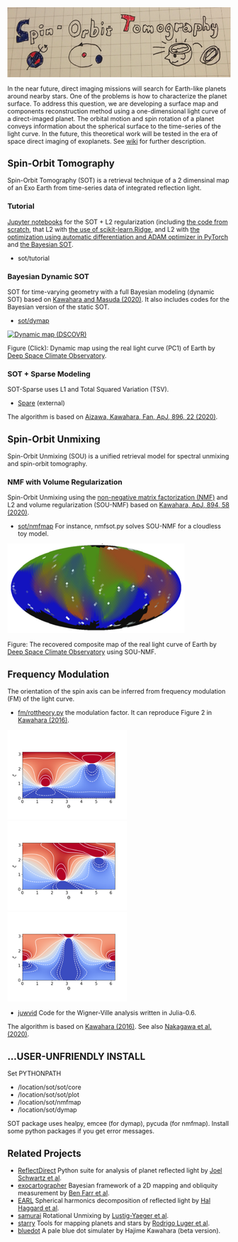 <img src="https://github.com/HajimeKawahara/sot/blob/master/data/fig/logo.png" Titie="Spin-Orbit Tomography" Width=600px>

In the near future, direct imaging missions will search for Earth-like planets around nearby stars. One of the problems is how to characterize the planet surface. To address this question, we are developing a surface map and components reconstruction method using a one-dimensional light curve of a direct-imaged planet. The orbital motion and spin rotation of a planet conveys information about the spherical surface to the time-series of the light curve. In the future, this theoretical work will be tested in the era of space direct imaging of exoplanets. See [wiki](https://github.com/HajimeKawahara/sot/wiki) for further description.

## Spin-Orbit Tomography
Spin-Orbit Tomography (SOT) is a retrieval technique of a 2 dimensinal map of an Exo Earth from time-series data of integrated reflection light.

### Tutorial
[Jupyter notebooks](https://github.com/HajimeKawahara/sot/tree/master/tutorial) for the SOT + L2 regularization (including [the code from scratch](https://github.com/HajimeKawahara/sot/blob/master/tutorial/sotl2.ipynb), that L2 with [the use of scikit-learn.Ridge](https://github.com/HajimeKawahara/sot/blob/master/tutorial/sotl2_sklearn_ridge.ipynb), and L2 with [the optimization using automatic differentiation and ADAM optimizer in PyTorch](https://github.com/HajimeKawahara/sot/blob/master/tutorial/sotl2_pytorch.ipynb) and [the Bayesian SOT](https://github.com/HajimeKawahara/sot/blob/master/tutorial/sot_Bayesian.ipynb).

- sot/tutorial

### Bayesian Dynamic SOT
SOT for time-varying geometry with a full Bayesian modeling (dynamic SOT) based on [Kawahara and Masuda (2020)](https://arxiv.org/abs/2007.13096).
It also includes codes for the Bayesian version of the static SOT.

- [sot/dymap](https://github.com/HajimeKawahara/sot/tree/master/dymap)


[![Dynamic map (DSCOVR)](https://img.youtube.com/vi/rGMWbAUAv4Y/0.jpg)](https://youtu.be/rGMWbAUAv4Y) 

Figure (Click): Dynamic map using the real light curve (PC1) of Earth by [Deep Space Climate Observatory](https://en.wikipedia.org/wiki/Deep_Space_Climate_Observatory). 


### SOT + Sparse Modeling
SOT-Sparse uses L1 and Total Squared Variation (TSV).

- [Spare](https://github.com/2ndmk2/Spare) (external)

The algorithm is based on [Aizawa, Kawahara, Fan, ApJ, 896, 22 (2020)](https://arxiv.org/abs/2004.03941).

## Spin-Orbit Unmixing 
Spin-Orbit Unmixing (SOU) is a unified retrieval model for spectral unmixing and spin-orbit tomography.

### NMF with Volume Regularization 
Spin-Orbit Unmixing using the [non-negative matrix factorization (NMF)](https://en.wikipedia.org/wiki/Non-negative_matrix_factorization) and L2 and volume regularization (SOU-NMF) based on [Kawahara, ApJ, 894, 58 (2020)](http://arxiv.org/abs/2004.03931).

- [sot/nmfmap](https://github.com/HajimeKawahara/sot/tree/master/nmfmap)
For instance, nmfsot.py solves SOU-NMF for a cloudless toy model.

<img src="https://github.com/HajimeKawahara/sot/blob/master/data/fig/sotnmf.png" Titie="The recovered composite map of the real light curve of Earth by DSCOVR using SOU-NMF" Width=400px>

Figure: The recovered composite map of the real light curve of Earth by 
 [Deep Space Climate Observatory](https://en.wikipedia.org/wiki/Deep_Space_Climate_Observatory) 
using SOU-NMF.

## Frequency Modulation
The orientation of the spin axis can be inferred from frequency modulation (FM) of the light curve. 

- [fm/rottheory.py](https://github.com/HajimeKawahara/sot/blob/master/fm/rottheory.py) the modulation factor. It can reproduce Figure 2 in [Kawahara (2016)](https://arxiv.org/abs/1603.02898).

<img src="https://github.com/HajimeKawahara/sot/blob/master/data/fig/rott.png" Titie="Fig 2 in Kawahara 2016" Width=270px><img src="https://github.com/HajimeKawahara/sot/blob/master/data/fig/rott2.png" Titie="Fig 2 in Kawahara 2016" Width=270px><img src="https://github.com/HajimeKawahara/sot/blob/master/data/fig/rott3.png" Titie="Fig 2 in Kawahara 2016" Width=270px>

- [juwvid](https://github.com/HajimeKawahara/juwvid) Code for the Wigner-Ville analysis written in Julia-0.6.

The algorithm is based on [Kawahara (2016)](https://arxiv.org/abs/1603.02898). See also [Nakagawa et al. (2020)](https://arxiv.org/abs/2006.11437).

## ...USER-UNFRIENDLY INSTALL

Set PYTHONPATH 
- /location/sot/sot/core
- /location/sot/sot/plot
- /location/sot/nmfmap
- /location/sot/dymap

SOT package uses healpy, emcee (for dymap), pycuda (for nmfmap). Install some python packages if you get error messages.

## Related Projects

- [ReflectDirect](https://github.com/joelcolinschwartz/ReflectDirect) Python suite for analysis of planet reflected light by [Joel Schwartz et al](https://arxiv.org/abs/1511.05152).
- [exocartographer](https://github.com/bfarr/exocartographer) Bayesian framework of a 2D mapping and obliquity measurement by [Ben Farr et al](https://arxiv.org/abs/1802.06805).
- [EARL](https://github.com/HalHaggard/EARL) Spherical harmonics decomposition of reflected light by [Hal Haggard et al](https://arxiv.org/abs/1802.02075).
- [samurai](https://github.com/jlustigy/samurai) Rotational Unmixing by [Lustig-Yaeger et al](https://arxiv.org/abs/1901.05011).
- [starry](https://github.com/rodluger/starry) Tools for mapping planets and stars by [Rodrigo Luger et al](https://arxiv.org/abs/1903.12182).
- [bluedot](https://github.com/HajimeKawahara/bluedot) A pale blue dot simulater by Hajime Kawahara (beta version). 
